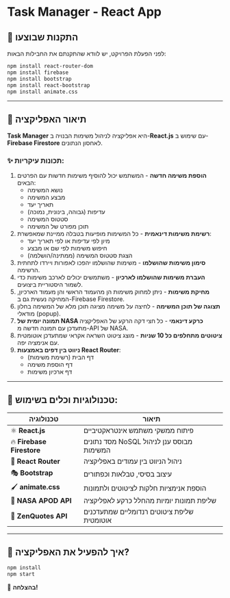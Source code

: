 # Task Manager - React App




## 📌 התקנות שבוצעו
לפני הפעלת הפרויקט, יש לוודא שהתקנתם את החבילות הבאות:
```bash
npm install react-router-dom
npm install firebase
npm install bootstrap
npm install react-bootstrap
npm install animate.css
```

---

## 📌 תיאור האפליקציה
**Task Manager** היא אפליקציה לניהול משימות הבנויה ב-**React.js** עם שימוש ב-**Firebase Firestore** לאחסון הנתונים.

### ✨ תכונות עיקריות:
1. **הוספת משימה חדשה** - המשתמש יכול להוסיף משימות חדשות עם הפרטים הבאים:
   - נושא המשימה
   - מבצע המשימה
   - תאריך יעד
   - עדיפות (גבוהה, בינונית, נמוכה)
   - סטטוס המשימה
   - תוכן מפורט של המשימה
2. **רשימת משימות דינאמית** - כל המשימות מופיעות בטבלה ממיינת שמאפשרת:
   - מיון לפי עדיפות או לפי תאריך יעד
   - חיפוש משימות לפי שם או מבצע
   - הצגת סטטוס המשימה (ממתינה/הושלמה)
3. **סימון משימות שהושלמו** - משימות שהושלמו יהפכו לאפורות ויירדו לתחתית הרשימה.
4. **העברת משימות שהושלמו לארכיון** - משתמשים יכולים לארכב משימות כדי לשמור היסטוריית ביצועים.
5. **מחיקת משימות** - ניתן למחוק משימות הן מהעמוד הראשי והן מעמוד הארכיון, המחיקה נעשית גם ב-Firebase Firestore.
6. **תצוגה של תוכן המשימה** - לחיצה על משימה מציגה תוכן מלא של המשימה בחלון מודאלי (popup).
7. **תמונה יומית של NASA כרקע דינאמי** - כל חצי דקה הרקע של האפליקציה מתעדכן עם תמונה חדשה מ-API של NASA.
8. **ציטוטים מתחלפים כל 10 שניות** - מוצג ציטוט השראה אקראי שמתעדכן אוטומטית עם אנימציה יפה.
9. **ניווט בין דפים באמצעות React Router**:
   - דף הבית (רשימת משימות)
   - דף הוספת משימה
   - דף ארכיון משימות

---

## 📌 טכנולוגיות וכלים בשימוש:
| טכנולוגיה | תיאור |
|------------|-----------------------------------------------------------------|
| ⚛ **React.js** | פיתוח ממשקי משתמש אינטראקטיביים |
| 🔥 **Firebase Firestore** | מסד נתונים NoSQL מבוסס ענן לניהול המשימות |
| 🚀 **React Router** | ניהול הניווט בין עמודים באפליקציה |
| 🎭 **Bootstrap** | עיצוב בסיסי, טבלאות וכפתורים |
| 🖌 **animate.css** | הוספת אנימציות חלקות לציטוטים ולתמונות |
| 📡 **NASA APOD API** | שליפת תמונות יומיות מהחלל כרקע לאפליקציה |
| 📝 **ZenQuotes API** | שליפת ציטוטים רנדומליים שמתעדכנים אוטומטית |

---

## 📌 איך להפעיל את האפליקציה?
```bash
npm install  
npm start   
```


🚀 **בהצלחה!**




